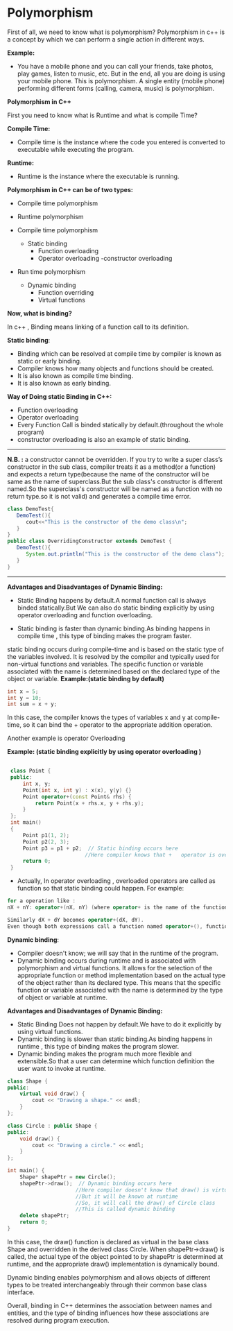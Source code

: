 # Polymorphism
First of all, we need to know what is polymorphism?
Polymorphism in c++ is a concept by which we can perform a single action in different ways. 

**Example:**
- You have a mobile phone and you can call your friends, take photos, play games, listen to music, etc. But in the end, all you are doing is using your mobile phone. This is polymorphism. A single entity (mobile phone) performing different forms (calling, camera, music) is polymorphism.

**Polymorphism in C++**

First you need to know what is Runtime and what is compile Time?

**Compile Time:**
- Compile time is the instance where the code you entered is converted to executable while executing the program.

**Runtime:**
- Runtime is the instance where the executable is running.

**Polymorphism in C++ can be of two types:**

- Compile time polymorphism
- Runtime polymorphism


- Compile time polymorphism
    - Static binding
        - Function overloading
        - Operator overloading
        -constructor overloading
    
- Run time polymorphism
    - Dynamic binding
        - Function overriding
        - Virtual functions

**Now, what is binding?**

In c++ , Binding means linking of a function call to its definition.


**Static binding**:
- Binding which can be resolved at compile time by compiler is known as static or early binding.
- Compiler knows how many objects and functions should be created.
- It is also known as compile time binding.
- It is also known as early binding.


**Way of Doing static Binding in C++:**
- Function overloading
- Operator overloading
- Every Function Call is binded statically by default.(throughout the whole program)
- constructor overloading is also an example of static binding.

---
**N.B. :** a constructor cannot be overridden. If you try to write a super class’s constructor in the sub class, compiler treats it as a method(or a function) and expects a return type(because the name of the constructor will be same as the name of superclass.But the sub class's constructor is different named.So the superclass's constructor will be named as a function with no return type.so it is not valid) and generates a compile time error.
```java
class DemoTest{
   DemoTest(){
      cout<<"This is the constructor of the demo class\n";
   }
}
public class OverridingConstructor extends DemoTest {
   DemoTest(){
      System.out.println("This is the constructor of the demo class");
   }
}
```

---

**Advantages and Disadvantages of Dynamic Binding:**
- Static Binding happens by default.A normal function call is always binded statically.But We can also do static binding explicitly by using operator overloading and function overloading.

- Static binding is faster than dynamic binding.As binding happens in compile time , this type of binding makes the program faster.

static binding occurs during compile-time and is based on the static type of the variables involved. It is resolved by the compiler and typically used for non-virtual functions and variables. The specific function or variable associated with the name is determined based on the declared type of the object or variable.
**Example:(static binding by default)**
```c++
int x = 5;
int y = 10;
int sum = x + y;
```
In this case, the compiler knows the types of variables x and y at compile-time, so it can bind the + operator to the appropriate addition operation.

Another example is operator Overloading

**Example: (static binding explicitly by using operator overloading )**
    
   ```c++
    
    class Point {
    public:
        int x, y;
        Point(int x, int y) : x(x), y(y) {}
        Point operator+(const Point& rhs) {
            return Point(x + rhs.x, y + rhs.y);
        }
    };
    int main()
    {
        Point p1(1, 2);
        Point p2(2, 3);
        Point p3 = p1 + p2;  // Static binding occurs here
                            //Here compiler knows that +   operator is overloaded
        return 0;
    }

```


- Actually, In operator overloading , overloaded operators are called as function so that static binding could happen.
For example:
```c++
for a operation like :
nX + nY: operator+(nX, nY) (where operator+ is the name of the function). 

Similarly dX + dY becomes operator+(dX, dY). 
Even though both expressions call a function named operator+(), function overloading is used to resolve the function calls to different versions of the function based on parameter type(s).
```

   



**Dynamic binding**: 
- Compiler doesn't know; we will say that in the runtime of the program.
- Dynamic binding occurs during runtime and is associated with polymorphism and virtual functions. It allows for the selection of the appropriate function or method implementation based on the actual type of the object rather than its declared type. This means that the specific function or variable associated with the name is determined by the type of object or variable at runtime.

**Advantages and Disadvantages of Dynamic Binding:**
- Static Binding Does not happen by default.We have to do it explicitly by using virtual functions.
- Dynamic binding is slower than static binding.As binding happens in runtime , this type of binding makes the program slower.
- Dynamic binding makes the program much more flexible and extensible.So that a user can determine which function definition the user want to invoke at runtime.


```c++
class Shape {
public:
    virtual void draw() {
        cout << "Drawing a shape." << endl;
    }
};

class Circle : public Shape {
public:
    void draw() {
        cout << "Drawing a circle." << endl;
    }
};

int main() {
    Shape* shapePtr = new Circle();
    shapePtr->draw();  // Dynamic binding occurs here
                      //Here compiler doesn't know that draw() is virtual
                      //But it will be known at runtime
                      //So, it will call the draw() of Circle class
                      //This is called dynamic binding
    delete shapePtr;
    return 0;
}
```


In this case, the draw() function is declared as virtual in the base class Shape and overridden in the derived class Circle. When shapePtr->draw() is called, the actual type of the object pointed to by shapePtr is determined at runtime, and the appropriate draw() implementation is dynamically bound.

Dynamic binding enables polymorphism and allows objects of different types to be treated interchangeably through their common base class interface.

Overall, binding in C++ determines the association between names and entities, and the type of binding influences how these associations are resolved during program execution.



